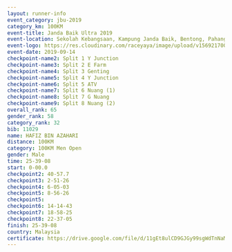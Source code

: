 ```yaml
---
layout: runner-info 
event_category: jbu-2019 
category_km: 100KM 
event-title: Janda Baik Ultra 2019  
event-location: Sekolah Kebangsaan, Kampung Janda Baik, Bentong, Pahang, Malaysia 
event-logo: https://res.cloudinary.com/raceyaya/image/upload/v1569217009/logo/janda-baik_vch1pc.jpg 
event-date: 2019-09-14 
checkpoint-name2: Split 1 Y Junction 
checkpoint-name3: Split 2 E Farm 
checkpoint-name4: Split 3 Genting 
checkpoint-name5: Split 4 Y Junction 
checkpoint-name6: Split 5 ATV 
checkpoint-name7: Split 6 Nuang (1) 
checkpoint-name8: Split 7 G Nuang 
checkpoint-name9: Split 8 Nuang (2) 
overall_rank: 65
gender_rank: 58
category_rank: 32
bib: 11029
name: HAFIZ BIN AZAHARI
distance: 100KM
category: 100KM Men Open
gender: Male
time: 25-39-08
start: 0-00.0
checkpoint2: 40-57.7
checkpoint3: 2-51-26
checkpoint4: 6-05-03
checkpoint5: 8-56-26
checkpoint5: 
checkpoint6: 14-14-43
checkpoint7: 18-58-25
checkpoint8: 22-37-05
finish: 25-39-08
country: Malaysia
certificate: https://drive.google.com/file/d/11gEt8ulCD9GJGy99sgWdTnNaMwSyIV_g/view?usp=sharing
---
```

